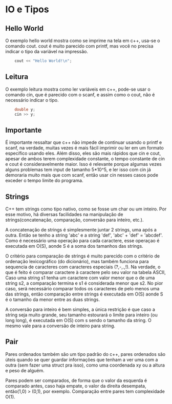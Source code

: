 IO e Tipos
==========


Hello World
-----------


O exemplo hello world mostra como se imprime na tela em c++, usa-se o comando cout. cout é muito parecido com printf, mas você no precisa indicar o tipo da variável na impressão. 
```cpp
	cout << "Hello World!\n";
```

Leitura
-------

O exemplo leitura mostra como ler variáveis em c++, pode-se usar o comando cin, que é parecido com o scanf, e assim como o cout, não é necessário indicar o tipo.
```cpp
	double y;
	cin >> y;
```

Importante
----------

É importante ressaltar que c++ não impede de continuar usando o printf e scanf, na verdade, muitas vezes é mais fácil imprimir ou ler em um formato específico usando eles. Além disso, eles são mais rápidos que cin e cout, apesar de ambos terem complexidade constante, o tempo constante de cin e cout é consideravelmente maior. Isso é relevante porque algumas vezes alguns problemas tem input de tamanho 5*10^5, e ler isso com cin  já demoraria muito mais que com scanf, então usar cin nesses casos pode exceder o tempo limite do programa.



Strings
------

C++ tem strings como tipo nativo,  como se fosse um char ou um inteiro. Por esse motivo, há diversas facilidades na manipulação de strings(concatenação, comparação, conversão para inteiro, etc.). 

A concatenação de strings é simplesmente juntar 2 strings, uma após a outra. Então se tenho a string 'abc' e a string 'def',
'abc' + 'def' = 'abcdef'. Como é necessário uma operação para cada caractere, esse operaçao é executada em O(S), aonde S é a soma dos tamanhos das strings.

O critério para comparação de strings é muito parecido com o critério de ordenação lexicográfico (do dicionário), mas também funciona para sequencia de caracteres com caracteres especiais (?,-,.,!). Na verdade, o que é feito é comparar caractere à caractere pelo seu valor na tabela ASCII, Caso uma string s1 tenha um caractere com valor menor que o de uma string s2, a comparação termina e s1 é considerada menor que s2. No pior caso, será necessário comparar todos os caracteres de pelo menos uma das strings, então comparação entre strings é executada em O(S) aonde S é o tamanho da menor entre as duas strings.

A conversão para inteiro é bem simples, a única restrição é que caso a string seja muito grande, seu tamanho estourará o limite para inteiro (ou long long), é executada em O(S) com s sendo o tamanho da string. O mesmo vale para a conversão de inteiro para string.

Pair
----

Pares ordenados também são um tipo padrão do c++, pares ordenados são úteis quando se quer guardar informações que tenham a ver uma com a outra (sem fazer uma struct pra isso), como uma coordenada xy ou a altura e peso de alguém. 

Pares podem ser comparados, de forma que o valor da esquerda é comparado antes, caso haja empate, o valor da direita desempata, então(1,0) > (0,1), por exemplo. Comparação entre pares tem complexidade O(1). 

